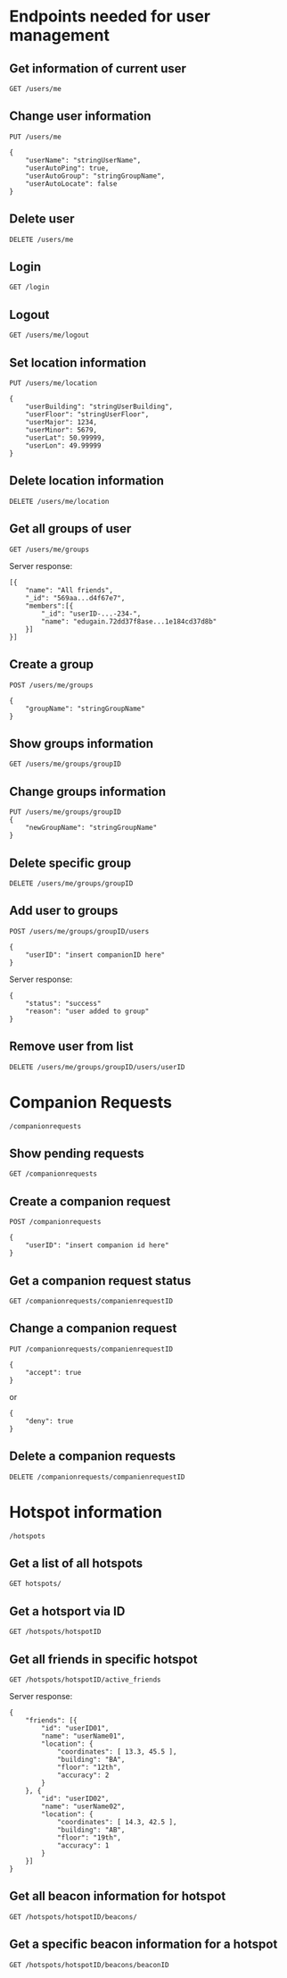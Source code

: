# Endpoints needed for user management


## Get information of current user
	GET /users/me


## Change user information
	PUT /users/me
	
	{
		"userName": "stringUserName",
		"userAutoPing": true,
		"userAutoGroup": "stringGroupName",
		"userAutoLocate": false
	}
	

## Delete user
	DELETE /users/me


## Login
	GET /login


## Logout
	GET /users/me/logout


## Set location information
	PUT /users/me/location

	{
		"userBuilding": "stringUserBuilding",
		"userFloor": "stringUserFloor",
		"userMajor": 1234,
		"userMinor": 5679,
		"userLat": 50.99999,
		"userLon": 49.99999
	}


## Delete location information
	DELETE /users/me/location


## Get all groups of user
	GET /users/me/groups
	
Server response:

	[{
		"name": "All friends",
		"_id": "569aa...d4f67e7",
		"members":[{
			"_id": "userID-...-234-",
			"name": "edugain.72dd37f8ase...1e184cd37d8b"
		}]
	}]


## Create a group
	POST /users/me/groups
	
	{
		"groupName": "stringGroupName"
	}


## Show groups information
	GET /users/me/groups/groupID
	

## Change groups information
	PUT /users/me/groups/groupID
	{
		"newGroupName": "stringGroupName"
	}


## Delete specific group
	DELETE /users/me/groups/groupID


## Add user to groups
	POST /users/me/groups/groupID/users

	{
		"userID": "insert companionID here"
	}

Server response:

	{
		"status": "success"
		"reason": "user added to group"
	}


## Remove user from list
	DELETE /users/me/groups/groupID/users/userID


# Companion Requests
	/companionrequests


## Show pending requests
	GET /companionrequests


## Create a companion request
	POST /companionrequests

	{
		"userID": "insert companion id here"
	}


## Get a companion request status
	GET /companionrequests/companienrequestID


## Change a companion request
	PUT /companionrequests/companienrequestID

	{
		"accept": true
	}
	
or

	{
		"deny": true
	}


## Delete a companion requests
	DELETE /companionrequests/companienrequestID


# Hotspot information
	/hotspots


## Get a list of all hotspots
	GET hotspots/


## Get a hotsport via ID
	GET /hotspots/hotspotID


## Get all friends in specific hotspot
	GET /hotspots/hotspotID/active_friends

Server response:

	{
	  	"friends": [{
	  		"id": "userID01",
	  		"name": "userName01",
	  		"location": {
	  			"coordinates": [ 13.3, 45.5 ],
	  			"building": "BA",
	  			"floor": "12th",
	  			"accuracy": 2
	  		}
	  	}, {
			"id": "userID02",
	  		"name": "userName02",
	  		"location": {
	  			"coordinates": [ 14.3, 42.5 ],
	  			"building": "AB",
	  			"floor": "19th",
	  			"accuracy": 1
	  		}
	  	}]
    }


## Get all beacon information for hotspot
	GET /hotspots/hotspotID/beacons/


## Get a specific beacon information for a hotspot
	GET /hotspots/hotspotID/beacons/beaconID